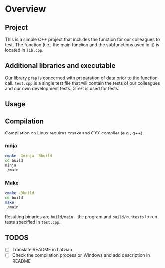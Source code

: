 # Overview

## Project

This is a simple C++ project that includes the function for our colleagues to
test. The function (i.e., the main function and the subfunctions used in it) is
located in `lib.cpp`.

## Additional libraries and executable

Our library `prep` is concerned with preparation of data prior to the function
call. `test.cpp` is a single test file that will contain the tests of our colleagues
and our own development tests. GTest is used for tests.

## Usage

## Compilation

Compilation on Linux requires cmake and CXX compiler (e.g., g++).

### ninja

```bash
cmake -Gninja -Bbuild
cd build
ninja
./main
```

### Make

```bash
cmake -Bbuild
cd build
make
./main
```

Resulting binaries are `build/main` - the program and `build/runtests` to
run tests specified in `test.cpp`.

## TODOS

- [ ] Translate README in Latvian
- [ ] Check the compilation process on Windows and add description in README
